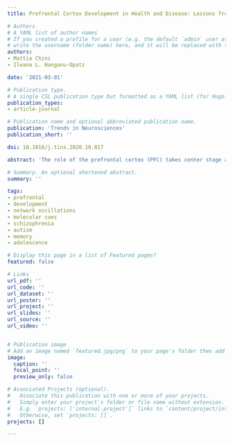 ```yaml
---
title: Prefrontal Cortex Development in Health and Disease: Lessons from Rodents and Humans

# Authors
# A YAML list of author names
# If you created a profile for a user (e.g. the default `admin` user at `content/authors/admin/`), 
# write the username (folder name) here, and it will be replaced with their full name and linked to their profile.
authors:
- Mattia Chini
- Ileana L. Hanganu-Opatz

date: '2021-03-01'

# Publication type.
# A single CSL publication type but formatted as a YAML list (for Hugo requirements).
publication_types:
- article-journal

# Publication name and optional abbreviated publication name.
publication: 'Trends in Neurosciences'
publication_short: ''

doi: 10.1016/j.tins.2020.10.017

abstract: 'The role of the prefrontal cortex (PFC) takes center stage among unanswered questions in modern neuroscience. The PFC has a Janus-faced nature: it enables sophisticated cognitive and social abilities that reach their maximum expression in humans, yet it underlies some of the devastating symptoms of psychiatric disorders. Accordingly, appropriate prefrontal development is crucial for many high-order cognitive abilities and dysregulation of this process has been linked to various neuropsychiatric diseases. Reviewing recent advances in the field, with a primary focus on rodents and humans, we highlight why, despite differences across species, a cross-species approach is a fruitful strategy for understanding prefrontal development. We briefly review the developmental contribution of molecules and extensively discuss how electrical activity controls the early maturation and wiring of prefrontal areas, as well as the emergence and refinement of input–output circuitry involved in cognitive processing. Finally, we highlight the mechanisms of developmental dysfunction and their relevance for psychiatric disorders.'

# Summary. An optional shortened abstract.
summary: ''

tags:
- prefrontal
- development
- network oscillations
- molecular cues
- schizophrenia
- autism
- memory
- adolescence

# Display this page in a list of Featured pages?
featured: false

# Links
url_pdf: ''
url_code: ''
url_dataset: ''
url_poster: ''
url_project: ''
url_slides: ''
url_source: ''
url_video: ''


# Publication image
# Add an image named `featured.jpg/png` to your page's folder then add a caption below.
image:
  caption: ''
  focal_point: ''
  preview_only: false

# Associated Projects (optional).
#   Associate this publication with one or more of your projects.
#   Simply enter your project's folder or file name without extension.
#   E.g. `projects: ['internal-project']` links to `content/project/internal-project/index.md`.
#   Otherwise, set `projects: []`.
projects: []

---
```

